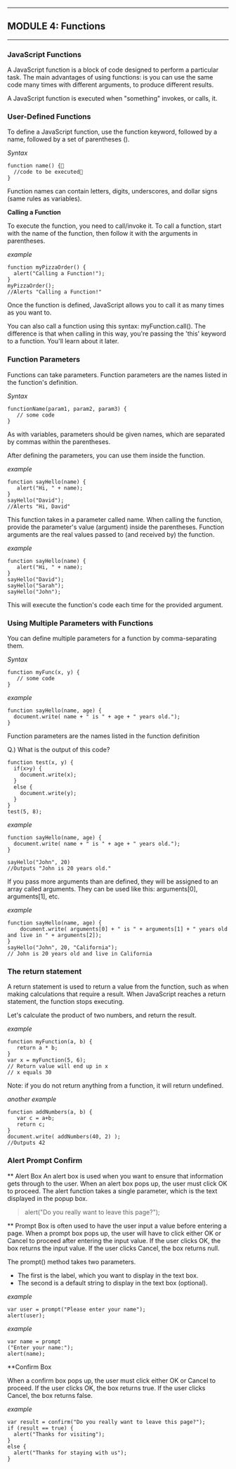 ###

***

## MODULE 4: Functions

***


### JavaScript Functions

A JavaScript function is a block of code designed to perform a particular task. The main advantages of using functions:
is you can use the same code many times with different arguments, to produce different results.

A JavaScript function is executed when "something" invokes, or calls, it.

### User-Defined Functions

To define a JavaScript function, use the function keyword, followed by a name, followed by a set of parentheses ().

*Syntax*

`function name() { `<br/>
`  //code to be executed`<br/>
`}`

Function names can contain letters, digits, underscores, and dollar signs (same rules as variables).

**Calling a Function**

To execute the function, you need to call/invoke it.
To call a function, start with the name of the function, then follow it with the arguments in parentheses.

*example*

`function myPizzaOrder() {`<br/>
`  alert("Calling a Function!");`<br/>
`}`<br/>
`myPizzaOrder();`<br/>
`//Alerts "Calling a Function!"`

Once the function is defined, JavaScript allows you to call it as many times as you want to.

You can also call a function using this syntax: myFunction.call(). The difference is that when calling in this way, you're passing the 'this' keyword to a function. You'll learn about it later.


### Function Parameters

Functions can take parameters. 
Function parameters are the names listed in the function's definition.

*Syntax*

`functionName(param1, param2, param3) {`<br/>
`   // some code`<br/>
`}`

As with variables, parameters should be given names, which are separated by commas within the parentheses.

After defining the parameters, you can use them inside the function.

*example*

`function sayHello(name) {`<br/>
`   alert("Hi, " + name);`<br/>
`}`<br/>
`sayHello("David");`<br/>
`//Alerts "Hi, David"`<br/>

This function takes in a parameter called name. When calling the function, provide the parameter's value (argument) inside the parentheses. Function arguments are the real values passed to (and received by) the function.

*example*

`function sayHello(name) {`<br/>
`   alert("Hi, " + name);`<br/>
`}`<br/>
`sayHello("David");`<br/>
`sayHello("Sarah");`<br/>
`sayHello("John");`<br/>

This will execute the function's code each time for the provided argument.



### Using Multiple Parameters with Functions

You can define multiple parameters for a function by comma-separating them.

*Syntax*

`function myFunc(x, y) {`<br/>
`   // some code`<br/>
`}`<br/>

*example*

`function sayHello(name, age) {`<br/>
`  document.write( name + " is " + age + " years old.");`<br/>
`}`

Function parameters are the names listed in the function definition

Q.) What is the output of this code?

`function test(x, y) {`<br/>
`  if(x>y) {`<br/>
`    document.write(x);`<br/>
`  }`<br/>
`  else {`<br/>
`    document.write(y);`<br/>
`  }`<br/>
`}`<br/>
`test(5, 8);`<br/>

*example*

`function sayHello(name, age) {`<br/>
`  document.write( name + " is " + age + " years old.");`<br/>
`}`

`sayHello("John", 20)`<br/>
`//Outputs "John is 20 years old."`

If you pass more arguments than are defined, they will be assigned to an array called arguments. They can be used like this: arguments[0], arguments[1], etc.

*example*

`function sayHello(name, age) {`<br/>
`    document.write( arguments[0] + " is " + arguments[1] + " years old and live in " + arguments[2]);`<br/>
`}`<br/>
`sayHello("John", 20, "California");`<br/>
`// John is 20 years old and live in California`

### The return statement
A return statement is used to return a value from the function, 
such as when making calculations that require a result. When JavaScript reaches a return statement, the function stops executing.

Let's calculate the product of two numbers, and return the result.

*example*

`function myFunction(a, b) {`<br/>
`   return a * b;`<br/>
`}`<br/>
`var x = myFunction(5, 6); `<br/>
`// Return value will end up in x`<br/>
`// x equals 30`<br/>


Note: if you do not return anything from a function, it will return undefined.

*another example*

`function addNumbers(a, b) {`<br/>
`   var c = a+b;`<br/>
`   return c;`<br/>
`}`<br/>
`document.write( addNumbers(40, 2) );`<br/>
`//Outputs 42`<br/>

### Alert Prompt Confirm

** Alert Box 
An alert box is used when you want to ensure that information gets through to the user.
When an alert box pops up, the user must click OK to proceed.
The alert function takes a single parameter, which is the text displayed in the popup box.

>alert("Do you really want to leave this page?"); 

** Prompt Box 
is often used to have the user input a value before entering a page.
When a prompt box pops up, the user will have to click either OK or Cancel to proceed after entering the input value.
If the user clicks OK, the box returns the input value. If the user clicks Cancel, the box returns null.

The prompt() method takes two parameters. 
* The first is the label, which you want to display in the text box.
* The second is a default string to display in the text box (optional).

*example*

`var user = prompt("Please enter your name");`<br/>
`alert(user);`<br/>


*example*

`var name = prompt`<br/>
`("Enter your name:");`<br/>
`alert(name);`


**Confirm Box

When a confirm box pops up, the user must click either OK or Cancel to proceed. If the user clicks OK, the box returns true. If the user clicks Cancel, the box returns false.

*example*

`var result = confirm("Do you really want to leave this page?");`<br/>
`if (result == true) {`<br/>
`  alert("Thanks for visiting");`<br/>
`}`<br/>
`else {`<br/>
`  alert("Thanks for staying with us");`<br/>
`}`



